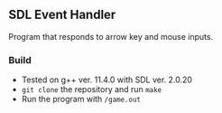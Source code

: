 ## SDL Event Handler
Program that responds to arrow key and mouse inputs.

### Build
  - Tested on g++ ver. 11.4.0 with SDL ver. 2.0.20
  - `git clone` the repository and run `make`
  - Run the program with `/game.out`

